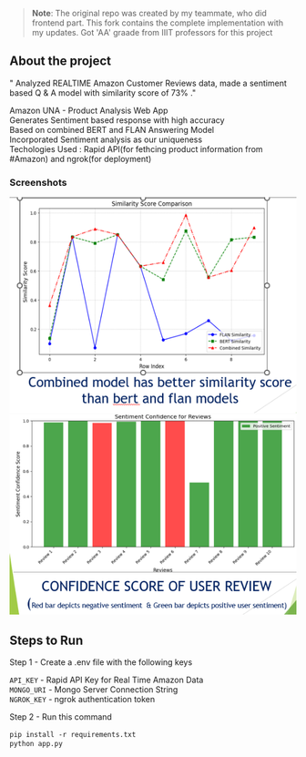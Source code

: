 > **Note**: The original repo was created by my teammate, who did frontend part.
> This fork contains the complete implementation with my updates.
> Got 'AA' graade from IIIT professors for this project
## About the project
" Analyzed REALTIME  Amazon Customer Reviews data, made a sentiment based Q & A model with similarity score of 73% ."

Amazon UNA - Product Analysis Web App\
Generates Sentiment based response with high accuracy\
Based on combined BERT and FLAN Answering Model\
Incorporated Sentiment analysis as our uniqueness\
Techologies Used : Rapid API(for fethcing product information from #Amazon) and ngrok(for deployment)

### Screenshots
![Screenshot 1](https://github.com/Abhiudai12/Amazon-UNA/raw/main/una1.png)  
![Screenshot 2](https://github.com/Abhiudai12/Amazon-UNA/raw/main/una2.png)
## Steps to Run

Step 1 - Create a .env file with the following keys

`API_KEY` - Rapid API Key for Real Time Amazon Data\
`MONGO_URI` - Mongo Server Connection String\
`NGROK_KEY` - ngrok authentication token

Step 2 - Run this command

```
pip install -r requirements.txt
python app.py
```

